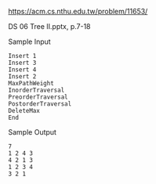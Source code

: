 https://acm.cs.nthu.edu.tw/problem/11653/

DS 06 Tree II.pptx, p.7-18

Sample Input
```
Insert 1
Insert 3
Insert 4
Insert 2
MaxPathWeight
InorderTraversal
PreorderTraversal
PostorderTraversal
DeleteMax
End
```

Sample Output
```
7
1 2 4 3
4 2 1 3
1 2 3 4
3 2 1
```
